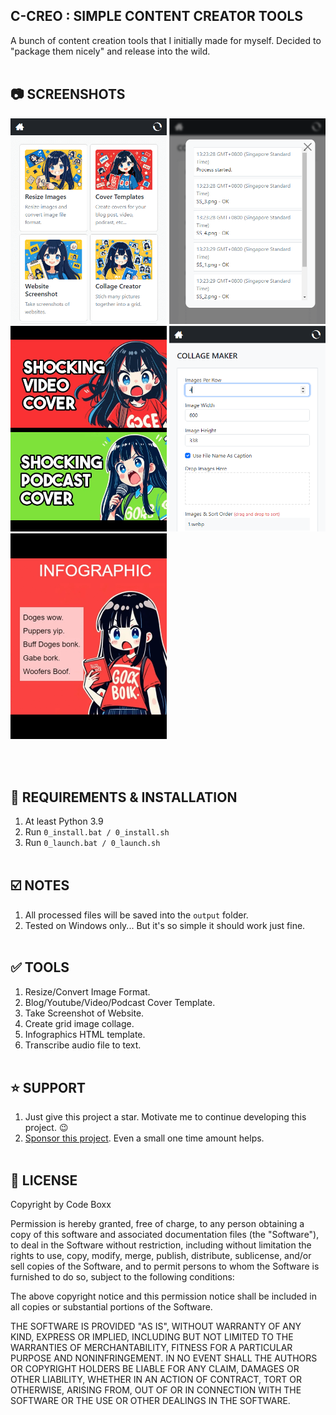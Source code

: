 ## C-CREO : SIMPLE CONTENT CREATOR TOOLS
A bunch of content creation tools that I initially made for myself. Decided to "package them nicely" and release into the wild.
<br><br>

## :camera: SCREENSHOTS
<p float="left">
 <img width="250" src="https://github.com/code-boxx/CCreo-Content-Creator-Tools/blob/main/static/SS_1.png">
 <img width="250" src="https://github.com/code-boxx/CCreo-Content-Creator-Tools/blob/main/static/SS_2.png">
 <img width="250" src="https://github.com/code-boxx/CCreo-Content-Creator-Tools/blob/main/static/SS_3.png">
 <img width="250" src="https://github.com/code-boxx/CCreo-Content-Creator-Tools/blob/main/static/SS_4.png">
 <img width="250" src="https://github.com/code-boxx/CCreo-Content-Creator-Tools/blob/main/static/SS_5.png">
</p>
<br><br>

## :floppy_disk: REQUIREMENTS & INSTALLATION
1) At least Python 3.9
2) Run `0_install.bat / 0_install.sh`
3) Run `0_launch.bat / 0_launch.sh`
<br><br>

## :ballot_box_with_check: NOTES
1) All processed files will be saved into the `output` folder.
2) Tested on Windows only... But it's so simple it should work just fine.
<br><br>

## :white_check_mark: TOOLS
1) Resize/Convert Image Format.
2) Blog/Youtube/Video/Podcast Cover Template.
3) Take Screenshot of Website.
4) Create grid image collage.
5) Infographics HTML template.
6) Transcribe audio file to text.
<br><br>

## :star: SUPPORT
1) Just give this project a star. Motivate me to continue developing this project. :wink:
2) [Sponsor this project](https://github.com/sponsors/code-boxx). Even a small one time amount helps.
<br><br>

## :newspaper: LICENSE
Copyright by Code Boxx

Permission is hereby granted, free of charge, to any person obtaining a copy
of this software and associated documentation files (the "Software"), to deal
in the Software without restriction, including without limitation the rights
to use, copy, modify, merge, publish, distribute, sublicense, and/or sell
copies of the Software, and to permit persons to whom the Software is
furnished to do so, subject to the following conditions:

The above copyright notice and this permission notice shall be included in all
copies or substantial portions of the Software.

THE SOFTWARE IS PROVIDED "AS IS", WITHOUT WARRANTY OF ANY KIND, EXPRESS OR
IMPLIED, INCLUDING BUT NOT LIMITED TO THE WARRANTIES OF MERCHANTABILITY,
FITNESS FOR A PARTICULAR PURPOSE AND NONINFRINGEMENT. IN NO EVENT SHALL THE
AUTHORS OR COPYRIGHT HOLDERS BE LIABLE FOR ANY CLAIM, DAMAGES OR OTHER
LIABILITY, WHETHER IN AN ACTION OF CONTRACT, TORT OR OTHERWISE, ARISING FROM,
OUT OF OR IN CONNECTION WITH THE SOFTWARE OR THE USE OR OTHER DEALINGS IN THE
SOFTWARE.